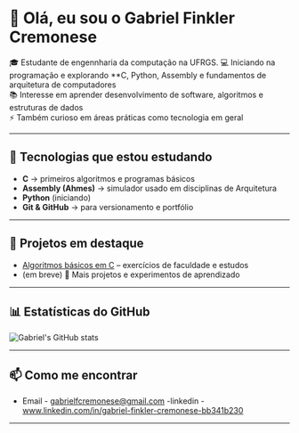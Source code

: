 # 👋 Olá, eu sou o Gabriel Finkler Cremonese

🎓 Estudante de engennharia da computação na UFRGS.
💻 Iniciando na programação e explorando **C, Python, Assembly e fundamentos de arquitetura de computadores  
📚 Interesse em aprender desenvolvimento de software, algoritmos e estruturas de dados  
⚡ Também curioso em áreas práticas como tecnologia em geral

---

## 🚀 Tecnologias que estou estudando
- **C** → primeiros algoritmos e programas básicos
- **Assembly (Ahmes)** → simulador usado em disciplinas de Arquitetura
- **Python** (iniciando)
- **Git & GitHub** → para versionamento e portfólio

---

## 📂 Projetos em destaque
- [Algoritmos básicos em C](#) – exercícios de faculdade e estudos
- (em breve) 🚧 Mais projetos e experimentos de aprendizado

---

## 📊 Estatísticas do GitHub
![Gabriel's GitHub stats](https://github-readme-stats.vercel.app/api?username=zetos81&show_icons=true&theme=dracula)

---

## 📫 Como me encontrar
- Email - gabrielfcremonese@gmail.com
-linkedin - www.linkedin.com/in/gabriel-finkler-cremonese-bb341b230

---
